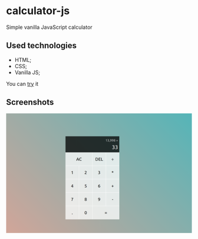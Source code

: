 # calculator-js
Simple vanilla JavaScript calculator

## Used technologies
+ HTML;
+ CSS;
+ Vanilla JS;

You can [try](https://daniilshat.ru/projects/calculator/calc.html) it

## Screenshots 
![Screenshot 1](https://github.com/daniilshat/calculator-js/blob/main/screenshots/2021-11-16_00-35.png)
